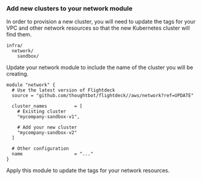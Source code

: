 
### Add new clusters to your network module

In order to provision a new cluster, you will need to update the tags
for your VPC and other network resources so that the new Kubernetes
cluster will find them.

```
infra/
  network/
    sandbox/
```

Update your network module to include the name of the cluster you will
be creating.

```
module "network" {
  # Use the latest version of Flightdeck
  source = "github.com/thoughtbot/flightdeck//aws/network?ref=UPDATE"

  cluster_names          = [
    # Existing cluster
    "mycompany-sandbox-v1",

    # Add your new cluster
    "mycompany-sandbox-v2"
  ]

  # Other configuration
  name                   = "..."
}
```

Apply this module to update the tags for your network resources.
